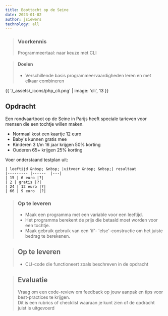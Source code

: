 ```yaml
---
title: Boottocht op de Seine
date: 2023-01-02
author: jsiewers
technology: all
---
```


> ### Voorkennis
> Programmeertaal: naar keuze met CLI

> #### Doelen
> * Verschillende basis programmeervaardigheden leren en met elkaar combineren

{{ '/_assets/_icons/php_cli.png'  | image: 'cli', 13 }}

## Opdracht
Een rondvaartboot op de Seine in Parijs heeft speciale tarieven voor mensen die een tochtje willen maken.
* Normaal kost een kaartje 12 euro
* Baby's kunnen gratis mee
* Kinderen 3 t/m 16 jaar krijgen 50% korting
* Ouderen 65+ krijgen 25% korting

Voer onderstaand testplan uit:
```shell
| leeftijd &nbsp; &nbsp; |uitvoer &nbsp; &nbsp;| resultaat
|--------- |------  |---|
| 15 | 6 euro |?|
| 2 | gratis |?|
| 24 | 12 euro |?|
| 66 | 9 euro  |?|
```

> ### Op te leveren
> * Maak een programma met een variable voor een leeftijd.
> * Het programma berekent de prijs die betaald moet worden voor een tochtje.
> * Maak gebruik gebruik van een 'if'- 'else'-constructie om het juiste bedrag te berekenen.


> ## Op te leveren
> * CLI-code die functioneert zoals beschreven in de opdracht

> ## Evaluatie
> Vraag om een code-review om feedback op jouw aanpak en tips voor best-practices te krijgen.<br>
> Dit is een rubrics of checklist waaraan je kunt zien of de opdracht juist is uitgevoerd
